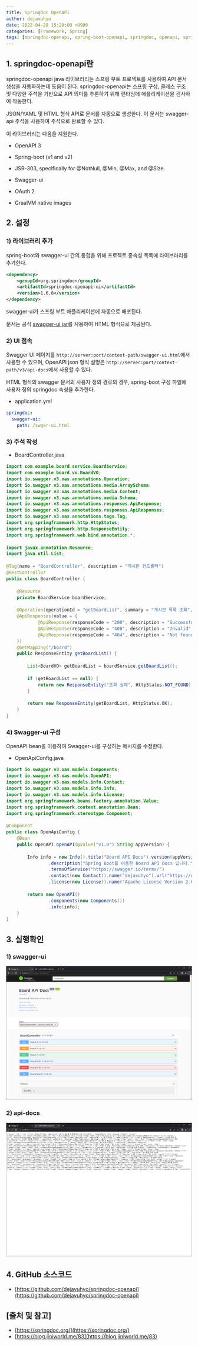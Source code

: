 ```yaml
---
title: SpringDoc OpenAPI
author: dejavuhyo
date: 2022-04-28 15:20:00 +0900
categories: [Framework, Spring]
tags: [springdoc-openapi, spring-boot-openapi, springdoc, openapi, spring-openapi, swagger, spring-swagger, api-docs, swagger-api]
---
```


## 1. springdoc-openapi란
springdoc-openapi java 라이브러리는 스프링 부트 프로젝트를 사용하여 API 문서 생성을 자동화하는데 도움이 된다. springdoc-openapi는 스프링 구성, 클래스 구조 및 다양한 주석을 기반으로 API 의미를 추론하기 위해 런타임에 애플리케이션을 검사하여 작동한다.

JSON/YAML 및 HTML 형식 API로 문서를 자동으로 생성한다. 이 문서는 swagger-api 주석을 사용하여 주석으로 완료할 수 있다.

이 라이브러리는 다음을 지원한다.

* OpenAPI 3

* Spring-boot (v1 and v2)

* JSR-303, specifically for @NotNull, @Min, @Max, and @Size.

* Swagger-ui

* OAuth 2

* GraalVM native images

## 2. 설정

### 1) 라이브러리 추가
spring-boot와 swagger-ui 간의 통합을 위해 프로젝트 종속성 목록에 라이브러리를 추가한다.

```xml
<dependency>
    <groupId>org.springdoc</groupId>
    <artifactId>springdoc-openapi-ui</artifactId>
    <version>1.6.8</version>
</dependency>
```

swagger-ui가 스프링 부트 애플리케이션에 자동으로 배포된다.

문서는 공식 [swagger-ui jar](https://github.com/swagger-api/swagger-ui)를 사용하여 HTML 형식으로 제공된다.

### 2) UI 접속
Swagger UI 페이지를 `http://server:port/context-path/swagger-ui.html`에서 사용할 수 있으며, OpenAPI json 형식 설명은 `http://server:port/context-path/v3/api-docs`에서 사용할 수 있다.

HTML 형식의 swagger 문서의 사용자 정의 경로의 경우, spring-boot 구성 파일에 사용자 정의 springdoc 속성을 추가한다.

* application.yml

```yaml
springdoc:
  swagger-ui:
    path: /swger-ui.html
```

### 3) 주석 작성

* BoardController.java

```java
import com.example.board.service.BoardService;
import com.example.board.vo.BoardVO;
import io.swagger.v3.oas.annotations.Operation;
import io.swagger.v3.oas.annotations.media.ArraySchema;
import io.swagger.v3.oas.annotations.media.Content;
import io.swagger.v3.oas.annotations.media.Schema;
import io.swagger.v3.oas.annotations.responses.ApiResponse;
import io.swagger.v3.oas.annotations.responses.ApiResponses;
import io.swagger.v3.oas.annotations.tags.Tag;
import org.springframework.http.HttpStatus;
import org.springframework.http.ResponseEntity;
import org.springframework.web.bind.annotation.*;

import javax.annotation.Resource;
import java.util.List;

@Tag(name = "BoardController", description = "게시판 컨트롤러")
@RestController
public class BoardController {

    @Resource
    private BoardService boardService;

    @Operation(operationId = "getBoardList", summary = "게시판 목록 조회", description = "게시판 목록을 조회한다.", tags = {"BoardController"})
    @ApiResponses(value = {
            @ApiResponse(responseCode = "200", description = "Successful Operation", content = @Content(array = @ArraySchema(schema = @Schema(implementation = BoardVO.class)))),
            @ApiResponse(responseCode = "400", description = "Invalid", content = @Content(array = @ArraySchema(schema = @Schema(implementation = BoardVO.class)))),
            @ApiResponse(responseCode = "404", description = "Not found", content = @Content(array = @ArraySchema(schema = @Schema(implementation = BoardVO.class))))
    })
    @GetMapping("/board")
    public ResponseEntity getBoardList() {

        List<BoardVO> getBoardList = boardService.getBoardList();

        if (getBoardList == null) {
            return new ResponseEntity("조회 실패", HttpStatus.NOT_FOUND);
        }

        return new ResponseEntity(getBoardList, HttpStatus.OK);
    }
}
```

### 4) Swagger-ui 구성
OpenAPI bean을 이용하여 Swagger-ui를 구성하는 메시지를 수정한다.

* OpenApiConfig.java

```java
import io.swagger.v3.oas.models.Components;
import io.swagger.v3.oas.models.OpenAPI;
import io.swagger.v3.oas.models.info.Contact;
import io.swagger.v3.oas.models.info.Info;
import io.swagger.v3.oas.models.info.License;
import org.springframework.beans.factory.annotation.Value;
import org.springframework.context.annotation.Bean;
import org.springframework.stereotype.Component;

@Component
public class OpenApiConfig {
    @Bean
    public OpenAPI openAPI(@Value("v1.0") String appVersion) {

        Info info = new Info().title("Board API Docs").version(appVersion)
                .description("Spring Boot를 이용한 Board API Docs 입니다.")
                .termsOfService("https://swagger.io/terms/")
                .contact(new Contact().name("dejavuhyo").url("https://dejavuhyo.github.io/").email("dejavuhyo@gmail.com"))
                .license(new License().name("Apache License Version 2.0").url("https://www.apache.org/licenses/LICENSE-2.0"));

        return new OpenAPI()
                .components(new Components())
                .info(info);
    }
}
```

## 3. 실행확인

### 1) swagger-ui

![swagger-ui](/assets/img/2022-04-28-springdoc-openapi/swagger-ui.png)

### 2) api-docs

![api-docs](/assets/img/2022-04-28-springdoc-openapi/api-docs.png)

## 4. GitHub 소스코드

* [https://github.com/dejavuhyo/springdoc-openapi](https://github.com/dejavuhyo/springdoc-openapi)

## [출처 및 참고]
* [https://springdoc.org/](https://springdoc.org/)
* [https://blog.jiniworld.me/83](https://blog.jiniworld.me/83)
